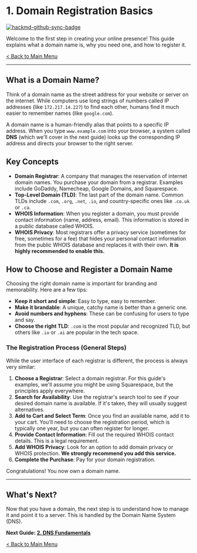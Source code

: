 # 1. Domain Registration Basics

[![hackmd-github-sync-badge](https://hackmd.io/-xTCGECdSNGuZEE8puwLVg/badge)](https://hackmd.io/-xTCGECdSNGuZEE8puwLVg)

Welcome to the first step in creating your online presence! This guide explains what a domain name is, why you need one, and how to register it.

[< Back to Main Menu](./README.md)

---

## What is a Domain Name?

Think of a domain name as the street address for your website or server on the internet. While computers use long strings of numbers called IP addresses (like `172.217.14.227`) to find each other, humans find it much easier to remember names (like `google.com`).

A domain name is a human-friendly alias that points to a specific IP address. When you type `www.example.com` into your browser, a system called **DNS** (which we'll cover in the next guide) looks up the corresponding IP address and directs your browser to the right server.

## Key Concepts

-   **Domain Registrar**: A company that manages the reservation of internet domain names. You purchase your domain from a registrar. Examples include GoDaddy, Namecheap, Google Domains, and Squarespace.
-   **Top-Level Domain (TLD)**: The last part of the domain name. Common TLDs include `.com`, `.org`, `.net`, `.io`, and country-specific ones like `.co.uk` or `.ca`.
-   **WHOIS Information**: When you register a domain, you must provide contact information (name, address, email). This information is stored in a public database called WHOIS.
-   **WHOIS Privacy**: Most registrars offer a privacy service (sometimes for free, sometimes for a fee) that hides your personal contact information from the public WHOIS database and replaces it with their own. **It is highly recommended to enable this.**

## How to Choose and Register a Domain Name

Choosing the right domain name is important for branding and memorability. Here are a few tips:

-   **Keep it short and simple**: Easy to type, easy to remember.
-   **Make it brandable**: A unique, catchy name is better than a generic one.
-   **Avoid numbers and hyphens**: These can be confusing for users to type and say.
-   **Choose the right TLD**: `.com` is the most popular and recognized TLD, but others like `.io` or `.ai` are popular in the tech space.

### The Registration Process (General Steps)

While the user interface of each registrar is different, the process is always very similar:

1.  **Choose a Registrar**: Select a domain registrar. For this guide's examples, we'll assume you might be using Squarespace, but the principles apply everywhere.
2.  **Search for Availability**: Use the registrar's search tool to see if your desired domain name is available. If it's taken, they will usually suggest alternatives.
3.  **Add to Cart and Select Term**: Once you find an available name, add it to your cart. You'll need to choose the registration period, which is typically one year, but you can often register for longer.
4.  **Provide Contact Information**: Fill out the required WHOIS contact details. This is a legal requirement.
5.  **Add WHOIS Privacy**: Look for an option to add domain privacy or WHOIS protection. **We strongly recommend you add this service.**
6.  **Complete the Purchase**: Pay for your domain registration.

Congratulations! You now own a domain name.

---

## What's Next?

Now that you have a domain, the next step is to understand how to manage it and point it to a server. This is handled by the Domain Name System (DNS).

**Next Guide: [2. DNS Fundamentals](./dns-basics.md)**

[< Back to Main Menu](./README.md)